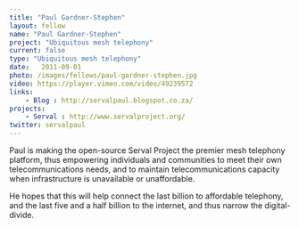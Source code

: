 ```yaml
---
title: "Paul Gardner-Stephen"
layout: fellow
name: "Paul Gardner-Stephen"
project: "Ubiquitous mesh telephony"
current: false
type: "Ubiquitous mesh telephony"
date:   2011-09-01
photo: /images/fellows/paul-gardner-stephen.jpg
video: https://player.vimeo.com/video/49239572
links:
    - Blog : http://servalpaul.blogspot.co.za/
projects:
    - Serval : http://www.servalproject.org/
twitter: servalpaul
---
```

Paul is making the open-source Serval Project the premier mesh telephony platform, thus empowering individuals and communities to meet their own telecommunications needs, and to maintain telecommunications capacity when infrastructure is unavailable or unaffordable.

He hopes that this will help connect the last billion to affordable telephony, and the last five and a half billion to the internet, and thus narrow the digital-divide.
